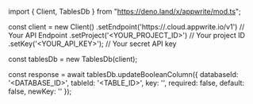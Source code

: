 import { Client, TablesDb } from "https://deno.land/x/appwrite/mod.ts";

const client = new Client()
    .setEndpoint('https://<REGION>.cloud.appwrite.io/v1') // Your API Endpoint
    .setProject('<YOUR_PROJECT_ID>') // Your project ID
    .setKey('<YOUR_API_KEY>'); // Your secret API key

const tablesDb = new TablesDb(client);

const response = await tablesDb.updateBooleanColumn({
    databaseId: '<DATABASE_ID>',
    tableId: '<TABLE_ID>',
    key: '',
    required: false,
    default: false,
    newKey: ''
});
